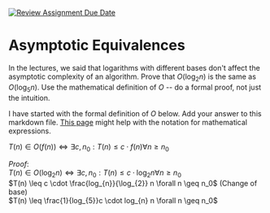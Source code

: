 [![Review Assignment Due Date](https://classroom.github.com/assets/deadline-readme-button-24ddc0f5d75046c5622901739e7c5dd533143b0c8e959d652212380cedb1ea36.svg)](https://classroom.github.com/a/fbkbKZ5N)
# Asymptotic Equivalences

In the lectures, we said that logarithms with different bases don't affect the
asymptotic complexity of an algorithm. Prove that $O(\log_{2} n)$ is the same as
$O(\log_{5} n)$. Use the mathematical definition of $O$ -- do a formal proof,
not just the intuition.

I have started with the formal definition of $O$ below. Add your answer to this
markdown file. [This
page](https://docs.github.com/en/get-started/writing-on-github/working-with-advanced-formatting/writing-mathematical-expressions)
might help with the notation for mathematical expressions.

$T(n) \in O(f(n)) \iff \exists c, n_0: T(n) \leq c \cdot f(n) \forall n \geq n_0$

$Proof:$ <br>
$T(n) \in O(\log_{2} n) \iff \exists c, n_0: T(n) \leq c \cdot \log_{2} n \forall n \geq n_0$<br>
$T(n) \leq c \cdot \frac{log_{n}}{\log_{2}} n \forall n \geq n_0$ (Change of base)<br>
$T(n) \leq \frac{1}{log_{5}}c \cdot log_{n} n \forall n \geq n_0$




